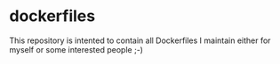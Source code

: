 # dockerfiles

This repository is intented to contain all Dockerfiles I maintain either for myself or
some interested people ;-)
